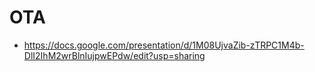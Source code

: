 # OTA
- https://docs.google.com/presentation/d/1M08UjvaZib-zTRPC1M4b-DlI2IhM2wrBlnIujpwEPdw/edit?usp=sharing

